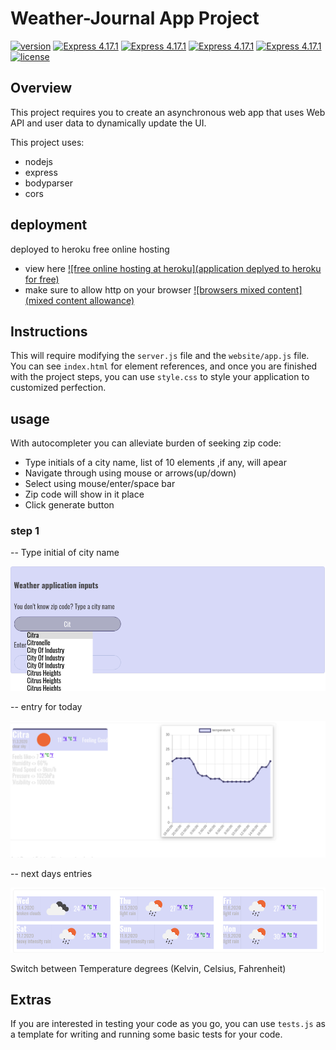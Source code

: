 # Weather-Journal App Project
[![version](https://img.shields.io/badge/version-v1.1.0-brightgreen)]() 
[![Express 4.17.1](https://img.shields.io/badge/dependencies-node.v12.19.0-blue)](https://nodejs.org/en/docs/) 
[![Express 4.17.1](https://img.shields.io/badge/dependencies-express.v4.17.1-blue)](https://registry.npmjs.org/express/-/express-4.17.1.tgz) 
[![Express 4.17.1](https://img.shields.io/badge/dependencies-bodyparser.v1.19.0-blue)]("https://registry.npmjs.org/express/-/express-4.17.1.tgz) 
[![Express 4.17.1](https://img.shields.io/badge/dependencies-cors.v2.8.5-blue)](https://registry.npmjs.org/cors/-/cors-2.8.5.tgz) 
[![license](https://img.shields.io/badge/licence-MIT-brightgreen)](https://opensource.org/licenses/MIT) 
## Overview
This project requires you to create an asynchronous web app that uses Web API and user data to dynamically update the UI. 

This project uses:
- nodejs
- express
- bodyparser
- cors
## deployment

deployed to heroku free online hosting
- view here
[![free online hosting at heroku](application deplyed to heroku for free)](https://weather-app-journal.herokuapp.com/)
- make sure to allow http on your browser
[![browsers mixed content](mixed content allowance)](https://docs.adobe.com/content/help/en/target/using/experiences/vec/troubleshoot-composer/mixed-content.html)

## Instructions
This will require modifying the `server.js` file and the `website/app.js` file. You can see `index.html` for element references, and once you are finished with the project steps, you can use `style.css` to style your application to customized perfection.
## usage

With autocompleter you can alleviate  burden of seeking zip code:
- Type initials of a city name, list of 10 elements ,if any, will apear
- Navigate through using mouse or arrows(up/down)
- Select using mouse/enter/space bar
- Zip code will show in it place
- Click generate button

### step 1
-- Type initial of city name

![autocompletion](https://github.com/anaruz-source/weather-journal-app/blob/master/readmeassets/auto.png?raw=true)

-- entry for today

![one day entry](https://github.com/anaruz-source/weather-journal-app/blob/master/readmeassets/entry.png?raw=true)

-- next days entries

![next comming days entries](https://github.com/anaruz-source/weather-journal-app/blob/master/readmeassets/entries.png?raw=true)

Switch between Temperature degrees (Kelvin, Celsius, Fahrenheit)

## Extras
If you are interested in testing your code as you go, you can use `tests.js` as a template for writing and running some basic tests for your code.

